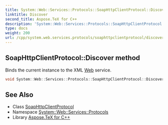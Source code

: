 ```yaml
---
title: System::Web::Services::Protocols::SoapHttpClientProtocol::Discover method
linktitle: Discover
second_title: Aspose.TeX for C++
description: 'System::Web::Services::Protocols::SoapHttpClientProtocol::Discover method. Binds the current instance to the XML Web service in C++.'
type: docs
weight: 200
url: /cpp/system.web.services.protocols/soaphttpclientprotocol/discover/
---
```

## SoapHttpClientProtocol::Discover method


Binds the current instance to the XML [Web](../../../system.web/) service.

```cpp
void System::Web::Services::Protocols::SoapHttpClientProtocol::Discover()
```

## See Also

* Class [SoapHttpClientProtocol](../)
* Namespace [System::Web::Services::Protocols](../../)
* Library [Aspose.TeX for C++](../../../)
